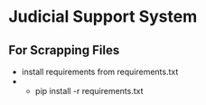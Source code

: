 # Judicial Support System

## For Scrapping Files

- install requirements from requirements.txt
- - pip install -r requirements.txt
